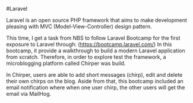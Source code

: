 #Laravel

Laravel is an open source PHP framework that aims to make development pleasing with MVC (Model-View-Controller) design pattern.

This time, I get a task from NBS to follow Laravel Bootcamp for the first exposure to Laravel through: (https://bootcamp.laravel.com/)
In this bootcamp, it provide a walkthrough to build a modern Laravel application from scratch. Therefore, in order to explore test the framework, a microblogging platform called Chirper was build.

In Chirper, users are able to add short messages (chirp), edit and delete their own chirps on the blog. Aside from that, this bootcamp included an email notification where when one user chirp, the other users will get the email via MailHog. 



